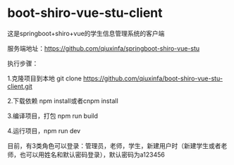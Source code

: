 # boot-shiro-vue-stu-client

这是springboot+shiro+vue的学生信息管理系统的客户端

服务端地址：https://github.com/qiuxinfa/springboot-shiro-vue-stu

执行步骤：

1.克隆项目到本地 git clone https://github.com/qiuxinfa/boot-shiro-vue-stu-client.git

2.下载依赖 npm install或者cnpm install

3.编译项目，打包 npm run build

4.运行项目，npm run dev

目前，有3类角色可以登录：管理员，老师，学生，新建用户时（新建学生或者老师，也可以用姓名和默认密码登录），默认密码为a123456